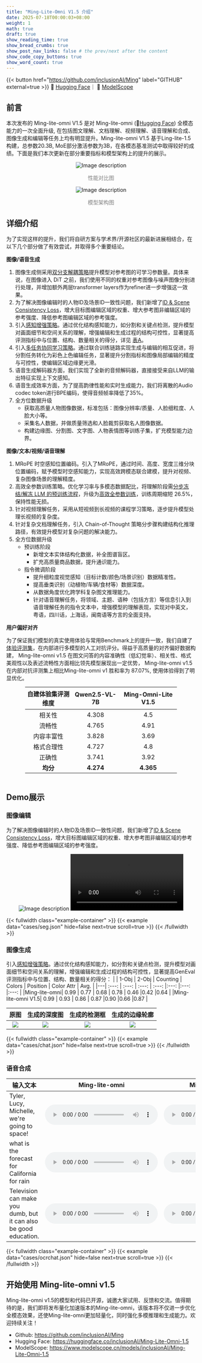 ```yaml
---
title: "Ming-Lite-Omni V1.5 介绍"
date: 2025-07-18T00:00:03+08:00
weight: 1
math: true
draft: true
show_reading_time: true
show_bread_crumbs: true
show_post_nav_links: false # the prev/next after the content
show_code_copy_buttons: true
show_word_count: true
---
```


{{< button href="https://github.com/inclusionAI/Ming" label="GITHUB" external=true >}} 🤗 <a href="https://huggingface.co/inclusionAI/Ming-Lite-Omni-1.5">Hugging Face</a>｜ 🤖 <a href="https://www.modelscope.cn/models/inclusionAI/Ming-Lite-Omni-1.5">ModelScope</a>



## 前言
本次发布的 Ming-lite-omni V1.5 是对 Ming-lite-omni (🤗<a href="https://huggingface.co/inclusionAI/Ming-Lite-Omni">Hugging Face</a>) 全模态能力的一次全面升级, 在包括图文理解、文档理解、视频理解、语音理解和合成、图像生成和编辑等任务上均有明显提升。Ming-lite-omni V1.5 基于Ling-lite-1.5 构建，总参数20.3B, MoE部分激活参数为3B，在各模态基准测试中取得较好的成绩。下面是我们本次更新在部分重要指标和模型架构上的提升的展示。


<div style="text-align:center;margin: auto; width: 70%;">
  <img src="https://mdn.alipayobjects.com/huamei_aukff7/afts/img/2rsRTbFpQrcAAAAAZoAAAAgAeuUHAQFr/fmt.webp" alt="Image description" />
  <p style="font-size:14px; color:gray;">性能对比图</p>
</div>


<div style="text-align:center">
  <img src="https://mdn.alipayobjects.com/huamei_aukff7/afts/img/A_LZTJcsc3EAAAAAXuAAAAgAeuUHAQFr/fmt.webp" alt="Image description" />
  <p style="font-size:14px; color:gray;">模型架构图</p>
</div>




## 详细介绍
为了实现这样的提升，我们将自研方案与学术界/开源社区的最新进展相结合，在以下几个部分做了有效尝试，并取得多个重要结论。

**图像/语音生成**

1. 图像生成侧采用<u>双分支解耦策略</u>提升模型对参考图的可学习参数量。具体来说，在图像进入 DiT 之前，我们使用不同的权重对参考图像与噪声图像分别进行处理，并增加额外两层transformer layers作为refiner进一步增强这一效果。
2. 为了解决图像编辑时的人物ID及场景ID一致性问题，我们新增了<u>ID & Scene Consistency Loss</u>，增大目标图编辑区域的权重、增大参考图非编辑区域的参考强度、降低参考图编辑区域的参考强度。
3. 引入<u>感知增强策略</u>。通过优化结构感知能力，如分割和关键点检测，提升模型对画面细节和空间关系的理解，增强编辑和生成过程的结构可控性，显著提高评测指标中与位置、结构、数量相关的得分，详见 [表A](#table1)。
4. 引入<u>多任务协同学习策略</u>。通过联合训练链路实现生成与编辑的相互促进，将分割任务转化为彩色上色编辑任务，显著提升分割指标和图像局部编辑的精度与可控性，使编辑区域边缘更光滑。
5. 语音生成解码器方面，我们实现了全新的音频解码器，直接接受来自LLM的输出特征实现上下文感知。
6. 语音生成效率方面，为了提高韵律性能和实时生成能力，我们将离散的Audio codec token进行BPE编码，使得音频帧率降低了35%。
7. 全方位数据升级
    - 获取高质量人物图像数据，标准包括：图像分辨率/质量、人脸细粒度、人脸大小等。
    - 采集名人数据，并做质量筛选和人脸裁剪获取名人图像数据。
    - 构建边缘图、分割图、文字图、人物表情图等训练子集，扩充模型能力边界。

**图像/文本/视频/语音理解**

1. MRoPE 时空感知位置编码。引入了MRoPE，通过时间、高度、宽度三维分块位置编码，赋予模型时空感知能力，实现高效跨模态联合建模，提升对视频、复杂图像场景的理解精度。
2. 高效全参数训练策略。优化学习率与多模态数据配比，将理解阶段需<u>分步冻结/解冻 LLM 的预训练流程</u>，升级为<u>高效全参数训练</u>，训练周期缩短 26.5%，保持性能无损。
3. 针对视频理解任务，采用从短视频到长视频的课程学习策略，逐步提升模型处理长视频的复杂度。
4. 针对复杂文档理解任务，引入 Chain-of-Thought 策略分步骤构建结构化推理路径，有效提升模型对复杂问题的解决能力。
5. 全方位数据升级  
    - 预训练阶段
      - 新增文本实体结构化数据，补全图谱盲区。
      - 扩充高质量商品数据，提升通识能力。
    - 指令微调阶段
      - 提升细粒度视觉感知（目标计数/颜色/场景识别）数据精准性。
      - 提高垂类识别（动植物/车辆/食材等）数据深度。
      - 从数据角度优化跨学科复杂图文推理能力。
      - 针对语音理解任务，将领域、主题、语种（包括方言）等信息引入到语音理解任务的指令文本中，增强模型的理解表现，实现对中英文，粤语，四川话，上海话，闽南语等方言的全面支持。

**用户偏好对齐**

为了保证我们模型的真实使用体验与常用Benchmark上的提升一致，我们自建了<u>体验评测集</u>，在内部进行多模型的人工对抗评分。得益于高质量的对齐偏好数据构建， Ming-lite-omni v1.5 在图文问答的内容准确性（低幻觉率）、相关性、格式美观性以及表述流畅性方面相比领先模型展现出一定优势， Ming-lite-omni v1.5在内部对抗评测集上相比Ming-lite-omni v1 胜和率为 87.07%, 使用体验得到了明显优化。  



<!-- | 评测维度          | Qwen2.5-VL-7B | Ming-Omni-Lite V1.5 |
|:---------------:|:---------------:|:---------------:|
| 相关性   | 4.308         | 4.5            |
| 流畅性   | 4.765         | 4.91           |
| 内容丰富性 | 3.828         | 3.69           |
| 格式合理性 | 4.727         | 4.8            |
| 正确性   | 3.741         | 3.92           |
| **均分**            | **4.274**         | **4.365**          | -->



<div style="text-align: center; margin: auto; width: 80%; line-height: 1.1;">
  <table style="margin: 0 auto;">
    <thead>
      <tr>
        <th style="text-align: center;padding: 5px;">自建体验集评测维度</th>
        <th style="text-align: center;padding: 5px;">Qwen2.5-VL-7B</th>
        <th style="text-align: center;padding: 5px;">Ming-Omni-Lite V1.5</th>
      </tr>
    </thead>
    <tbody>
      <tr>
        <td style="text-align: center;padding: 2px;">相关性</td>
        <td style="text-align: center;padding: 2px;">4.308</td>
        <td style="text-align: center;padding: 2px;">4.5</td>
      </tr>
      <tr>
        <td style="text-align: center;padding: 2px;">流畅性</td>
        <td style="text-align: center;padding: 2px;">4.765</td>
        <td style="text-align: center;padding: 2px;">4.91</td>
      </tr>
      <tr>
        <td style="text-align: center;padding: 2px;">内容丰富性</td>
        <td style="text-align: center;padding: 2px;">3.828</td>
        <td style="text-align: center;padding: 2px;">3.69</td>
      </tr>
      <tr>
        <td style="text-align: center;padding: 2px;">格式合理性</td>
        <td style="text-align: center;padding: 2px;">4.727</td>
        <td style="text-align: center;padding: 2px;">4.8</td>
      </tr>
      <tr>
        <td style="text-align: center;padding: 2px;">正确性</td>
        <td style="text-align: center;padding: 2px;">3.741</td>
        <td style="text-align: center;padding: 2px;">3.92</td>
      </tr>
      <tr>
        <td style="text-align: center;padding: 2px;"><strong>均分</strong></td>
        <td style="text-align: center;padding: 2px;"><strong>4.274</strong></td>
        <td style="text-align: center;padding: 2px;"><strong>4.365</strong></td>
      </tr>
    </tbody>
  </table>
</div>

<br>

## Demo展示
### 图像编辑
为了解决图像编辑时的人物ID及场景ID一致性问题，我们新增了<u>ID & Scene Consistency Loss</u>，增大目标图编辑区域的权重、增大参考图非编辑区域的参考强度、降低参考图编辑区域的参考强度。
<div style="text-align:center">
<img src="https://mdn.alipayobjects.com/huamei_aukff7/afts/img/e-mDS5UyUogAAAAAgCAAAAgAeuUHAQFr/fmt.webp" alt="Image description" />
<video src="https://gw.alipayobjects.com/v/huamei_aukff7/afts/video/UoqbRYQnZYEAAAAAgCAAAAgAeuUHAQFr" controls></video>
</div>

{{< fullwidth class="example-container" >}}
{{< example data="cases/seg.json" hide=false next=true scroll=true >}}
{{< /fullwidth >}}

<!-- 
引入<u>多任务协同学习策略</u>。通过联合训练链路实现生成与编辑的相互促进，将分割任务转化为彩色上色编辑任务，显著提升分割指标和图像局部编辑的精度与可控性，使编辑区域边缘更光滑：

<a id="image1"></a>
<div style="text-align:center">
  <img src="https://gcore.jsdelivr.net/gh/biao-gong/static@main/0715/0.webp" alt="Image description" />
  【待补充】
  <p style="font-size:14px; color:gray;">图A【占位】</p>
</div> -->

### 图像生成

引入<u>感知增强策略</u>。通过优化结构感知能力，如分割和关键点检测，提升模型对画面细节和空间关系的理解，增强编辑和生成过程的结构可控性，显著提高GenEval评测指标中与位置、结构、数量相关的得分：
<a id="table1"></a>
|   | 1-Obj | 2-Obj | Counting | Colors | Position | Color Attr | Avg. |
|---| :---:   | :---:   | :---:      | :---: |:---: |:---: |:---: |
|Ming-lite-omni| 0.99   | 0.77   | 0.68      | 0.78 | 0.46 |0.42 |0.64 |
|Ming-lite-omni V1.5| 0.99   | 0.93   | 0.86      | 0.87 |0.90 |0.66 |0.87 |  

| 原图 | 生成的深度图 | 生成的检测框 | 生成的边缘轮廓 |
| :---: | :---: | :---: | :---: |
| ![](https://gcore.jsdelivr.net/gh/biao-gong/static@main/gen/1752466889319-bd19acce-c07d-4664-9890-41e4dff1ba8d.webp) | ![](https://gcore.jsdelivr.net/gh/biao-gong/static@main/gen/1752466903529-996bcd35-a9a0-484b-98bf-2f2468f4df42.webp) | ![](https://gcore.jsdelivr.net/gh/biao-gong/static@main/gen/1752466895795-1955ead5-6d94-4142-8d7b-e265352d2bcb.webp) | ![](https://gcore.jsdelivr.net/gh/biao-gong/static@main/gen/1752467020122-ad8b436c-bb33-4ef0-85b8-cf45ae8c9be1.webp) |


{{< fullwidth class="example-container" >}}
{{< example data="cases/chat.json" hide=false next=true scroll=true >}}
{{< /fullwidth >}}


### 语音合成

| 输入文本 | Ming-lite-omni | Ming-lite-omni V1.5 |
| --- | :---: | :---: |
| Tyler, Lucy, Michelle, we're going to space! | <audio controls><source src="https://gcore.jsdelivr.net/gh/biao-gong/static@main/0715/tts_en1_v1.wav" type="audio/wav"></audio>  | <audio controls><source src="https://gcore.jsdelivr.net/gh/biao-gong/static@main/0715/tts_en1_v1.5.wav" type="audio/wav"></audio>  |
| what is the forecast for California for rain | <audio controls><source src="https://gcore.jsdelivr.net/gh/biao-gong/static@main/0715/tts_en2_v1.wav" type="audio/wav"></audio>  | <audio controls><source src="https://gcore.jsdelivr.net/gh/biao-gong/static@main/0715/tts_en2_v1.5.wav" type="audio/wav"></audio>  |
| Television can make you dumb, but it can also be good education. | <audio controls><source src="https://gcore.jsdelivr.net/gh/biao-gong/static@main/0715/tts_en3_v1.wav" type="audio/wav"></audio>  | <audio controls><source src="https://gcore.jsdelivr.net/gh/biao-gong/static@main/0715/tts_en3_v1.5.wav" type="audio/wav"></audio>  |



{{< fullwidth class="example-container" >}}
{{< example data="cases/ocrchat.json" hide=false next=true scroll=true >}}
{{< /fullwidth >}}





## 开始使用 Ming-lite-omni v1.5

<!-- Ming-lite-omni v1.5的模型和代码已开源，欢迎大家试用、反馈和交流。后续我们会持续优化Ming-lite-omni，持续提升在全模态的效果同时，让Ming-lite-omni更加轻量化，同时强化Ming-lite-omni的多模推理能力和生成能力。 -->

Ming-lite-omni v1.5的模型和代码已开源，诚邀大家试用、反馈和交流。值得期待的是，我们即将发布量化加速版本的Ming-lite-omni，该版本将不仅进一步优化全模态效果，还使Ming-lite-omni更加轻量化，同时强化多模推理和生成能力。欢迎持续关注！
  - Github: https://github.com/inclusionAI/Ming
  - Hugging Face: https://huggingface.co/inclusionAI/Ming-Lite-Omni-1.5 
  - ModelScope: https://www.modelscope.cn/models/inclusionAI/Ming-Lite-Omni-1.5